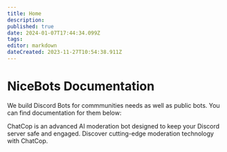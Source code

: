```yaml
---
title: Home
description: 
published: true
date: 2024-01-07T17:44:34.099Z
tags: 
editor: markdown
dateCreated: 2023-11-27T10:54:38.911Z
---
```


# NiceBots Documentation
We build Discord Bots for commmunities needs as well as public bots. You can find documentation for them below:


ChatCop is an advanced AI moderation bot designed to keep your Discord server safe and engaged. Discover cutting-edge moderation technology with ChatCop.